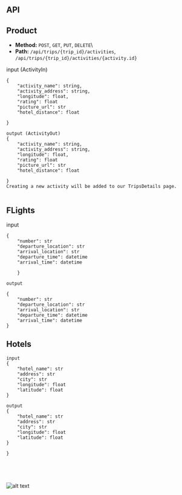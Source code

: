## API

## Product
* **Method:** ```POST```, ```GET```, ```PUT```, ```DELETE```\
* **Path:** ```/api/trips/{trip_id}/activities```, ```/api/trips/{trip_id}/activities/{activity.id}```

input (ActivityIn)
```
{
    "activity_name": string,
    "activity_address": string,
    "longitude": float,
    "rating": float
    "picture_url": str
    "hotel_distance": float

}

output (ActivityOut)
{
    "activity_name": string,
    "activity_address": string,
    "longitude": float,
    "rating": float
    "picture_url": str
    "hotel_distance": float

}
Creating a new activity will be added to our TripsDetails page.


```
## FLights
input
```
{
    "number": str
    "departure_location": str
    "arrival_location": str
    "departure_time": datetime
    "arrival_time": datetime

    }

output

{
    "number": str
    "departure_location": str
    "arrival_location": str
    "departure_time": datetime
    "arrival_time": datetime
}
```

## Hotels
```
input
{
    "hotel_name": str
    "address": str
    "city": str
    "longitude": float
    "latitude": float
}

output
{
    "hotel_name": str
    "address": str
    "city": str
    "longitude": float
    "latitude": float
}

}





```
![alt text](https://github.com/vickivic08/Travel-Makers/blob/victoria_branch/Main-Page.png?raw=true)
